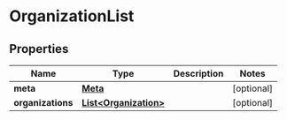 

# OrganizationList


## Properties

| Name | Type | Description | Notes |
|------------ | ------------- | ------------- | -------------|
|**meta** | [**Meta**](Meta.md) |  |  [optional] |
|**organizations** | [**List&lt;Organization&gt;**](Organization.md) |  |  [optional] |



